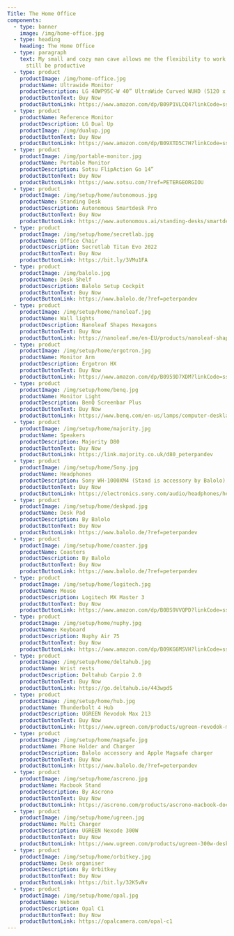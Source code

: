```yaml
---
Title: The Home Office
components:
  - type: banner
    image: /img/home-office.jpg
  - type: heading
    heading: The Home Office
  - type: paragraph
    text: My small and cozy man cave allows me the flexibility to work from home and
      still be productive
  - type: product
    productImage: /img/home-office.jpg
    productName: Ultrawide Monitor
    productDescription: LG 40WP95C-W 40” UltraWide Curved WUHD (5120 x 2160) 5K2K Nano IPS Display
    productButtonText: Buy Now
    productButtonLink: https://www.amazon.com/dp/B09P1VLCQ4?linkCode=ssc&tag=onamzpanayi0a-20&creativeASIN=B09P1VLCQ4&asc_item-id=amzn1.ideas.1YNZ82Q9EWNWS&ref_=aip_sf_list_spv_ofs_mixed_d_asin
  - type: product
    productName: Reference Monitor
    productDescription: LG Dual Up
    productImage: /img/dualup.jpg
    productButtonText: Buy Now
    productButtonLink: https://www.amazon.com/dp/B09XTD5C7H?linkCode=ssc&tag=onamzpanayi0a-20&creativeASIN=B09XTD5C7H&asc_item-id=amzn1.ideas.1YNZ82Q9EWNWS&ref_=aip_sf_list_spv_ons_mixed_d_asin
  - type: product
    productImage: /img/portable-monitor.jpg
    productName: Portable Monitor
    productDescription: Sotsu FlipAction Go 14”
    productButtonText: Buy Now
    productButtonLink: https://www.sotsu.com/?ref=PETERGEORGIOU
  - type: product
    productImage: /img/setup/home/autonomous.jpg
    productName: Standing Desk
    productDescription: Autonomous Smartdesk Pro
    productButtonText: Buy Now
    productButtonLink: https://www.autonomous.ai/standing-desks/smartdesk-2-business?utm_source=pr&utm_medium=influencer&utm_campaign=growth&utm_content=TikTok&utm_term=22PETER
  - type: product
    productImage: /img/setup/home/secretlab.jpg
    productName: Office Chair
    productDescription: Secretlab Titan Evo 2022
    productButtonText: Buy Now
    productButtonLink: https://bit.ly/3VMu1FA
  - type: product
    productImage: /img/balolo.jpg
    productName: Desk Shelf
    productDescription: Balolo Setup Cockpit
    productButtonText: Buy Now
    productButtonLink: https://www.balolo.de/?ref=peterpandev
  - type: product
    productImage: /img/setup/home/nanoleaf.jpg
    productName: Wall lights
    productDescription: Nanoleaf Shapes Hexagons
    productButtonText: Buy Now
    productButtonLink: https://nanoleaf.me/en-EU/products/nanoleaf-shapes/?category=hexagons&pack=smarter-kit&size=9
  - type: product
    productImage: /img/setup/home/ergotron.jpg
    productName: Monitor Arm
    productDescription: Ergotron HX
    productButtonText: Buy Now
    productButtonLink: https://www.amazon.com/dp/B0959D7XDM?linkCode=ssc&tag=onamzpanayi0a-20&creativeASIN=B0959D7XDM&asc_item-id=amzn1.ideas.1YNZ82Q9EWNWS&ref_=aip_sf_list_spv_ofs_mixed_d_asin
  - type: product
    productImage: /img/setup/home/benq.jpg
    productName: Monitor Light
    productDescription: BenQ Screenbar Plus
    productButtonText: Buy Now
    productButtonLink: https://www.benq.com/en-us/lamps/computer-desklamp/screenbar-plus.html
  - type: product
    productImage: /img/setup/home/majority.jpg
    productName: Speakers
    productDescription: Majority D80
    productButtonText: Buy Now
    productButtonLink: https://link.majority.co.uk/d80_peterpandev
  - type: product
    productImage: /img/setup/home/Sony.jpg
    productName: Headphones
    productDescription: Sony WH-1000XM4 (Stand is accessory by Balolo)
    productButtonText: Buy Now
    productButtonLink: https://electronics.sony.com/audio/headphones/headband/p/wh1000xm4-b
  - type: product
    productImage: /img/setup/home/deskpad.jpg
    productName: Desk Pad
    productDescription: By Balolo
    productButtonText: Buy Now
    productButtonLink: https://www.balolo.de/?ref=peterpandev
  - type: product
    productImage: /img/setup/home/coaster.jpg
    productName: Coasters
    productDescription: By Balolo
    productButtonText: Buy Now
    productButtonLink: https://www.balolo.de/?ref=peterpandev
  - type: product
    productImage: /img/setup/home/logitech.jpg
    productName: Mouse
    productDescription: Logitech MX Master 3
    productButtonText: Buy Now
    productButtonLink: https://www.amazon.com/dp/B0BS9VVQPD?linkCode=ssc&tag=onamzpanayi0a-20&creativeASIN=B0BS9VVQPD&asc_item-id=amzn1.ideas.1YNZ82Q9EWNWS&ref_=aip_sf_list_spv_ofs_mixed_d_asin
  - type: product
    productImage: /img/setup/home/nuphy.jpg
    productName: Keyboard
    productDescription: Nuphy Air 75
    productButtonText: Buy Now
    productButtonLink: https://www.amazon.com/dp/B09KG6MSVH?linkCode=ssc&tag=onamzpanayi0a-20&creativeASIN=B09KG6MSVH&asc_item-id=amzn1.ideas.1YNZ82Q9EWNWS&ref_=aip_sf_list_spv_ons_d_asin
  - type: product
    productImage: /img/setup/home/deltahub.jpg
    productName: Wrist rests
    productDescription: Deltahub Carpio 2.0
    productButtonText: Buy Now
    productButtonLink: https://go.deltahub.io/443wpdS
  - type: product
    productImage: /img/setup/home/hub.jpg
    productName: Thunderbolt 4 Hub
    productDescription: UGREEN Revodok Max 213
    productButtonText: Buy Now
    productButtonLink: https://www.ugreen.com/products/ugreen-revodok-max-213-docking-station
  - type: product
    productImage: /img/setup/home/magsafe.jpg
    productName: Phone Holder and Charger
    productDescription: Balolo accessory and Apple Magsafe charger
    productButtonText: Buy Now
    productButtonLink: https://www.balolo.de/?ref=peterpandev
  - type: product
    productImage: /img/setup/home/ascrono.jpg
    productName: Macbook Stand
    productDescription: By Ascrono
    productButtonText: Buy Now
    productButtonLink: https://ascrono.com/products/ascrono-macbook-docking-station?ref=PETERPANDEV
  - type: product
    productImage: /img/setup/home/ugreen.jpg
    productName: Multi Charger
    productDescription: UGREEN Nexode 300W
    productButtonText: Buy Now
    productButtonLink: https://www.ugreen.com/products/ugreen-300w-desktop-usb-c-gan-charger
  - type: product
    productImage: /img/setup/home/orbitkey.jpg
    productName: Desk organiser
    productDescription: By Orbitkey
    productButtonText: Buy Now
    productButtonLink: https://bit.ly/32K5vNv
  - type: product
    productImage: /img/setup/home/opal.jpg
    productName: Webcam
    productDescription: Opal C1
    productButtonText: Buy Now
    productButtonLink: https://opalcamera.com/opal-c1
---
```

